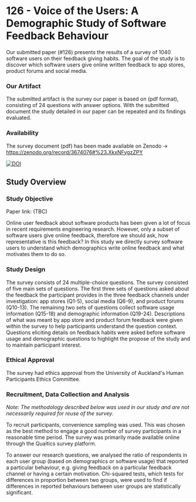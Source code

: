 # 126 - Voice of the Users: A Demographic Study of Software Feedback Behaviour

Our submitted paper (#126) presents the results of a survey of 1040 software users on their feedback giving habits.
The goal of the study is to discover which software users give online written feedback to app stores, product forums and social media.

### Our Artifact
The submitted artifact is the survey our paper is based on (pdf format), consisting of 24 questions with answer options.
With the submitted document the study detailed in our paper can be repeated and its findings evaluated.

### Availability
The survey document (pdf) has been made available on Zenodo -> https://zenodo.org/record/3674076#%23.XkxNFygzZPY

[![DOI](https://zenodo.org/badge/DOI/10.5281/zenodo.3674076.svg)](https://doi.org/10.5281/zenodo.3674076)

## Study Overview

### Study Objective
Paper link: (TBC)

Online user feedback about software products has been given a lot of focus in recent requirements engineering research. However, only a subset of software users give online feedback, therefore we should ask, how representative is this feedback?
In this study we directly survey software users to understand which demographics write online feedback and what motivates them to do so. 

### Study Design
The survey consists of 24 multiple-choice questions. The survey consisted of five main sets of questions. The first three sets of questions asked about the feedback the participant provides in the three feedback channels under investigation: app stores (Q1-5), social media (Q6-9), and product forums (Q10-13). 
The remaining two sets of questions collect software usage information (Q15-18) and demographic information (Q19-24). Descriptions of what was meant by app store and product forum feedback were given within the survey to help participants understand the question context. Questions eliciting details on feedback habits were asked before software usage and demographic questions to highlight the propose of the study and to maintain participant interest. 

### Ethical Approval
The survey had ethics approval from the University of Auckland's Human Participants Ethics Committee.

### Recruitment, Data Collection and Analysis  

*Note: The methodology described below was used in our study and are not necessarily required for reuse of the survey.*

To recruit participants, convenience sampling was used. This was chosen as the best method to engage a good number of survey participants in a reasonable time period. The survey was primarily made available online through the Qualtics survey platform. 

To answer our research questions, we analysed the ratio of respondents in each user group (based on demographics or software usage) that  reported a particular behaviour, e.g. giving feedback on a particular feedback channel or having a certain motivation. Chi-squared tests, which tests for differences in proportion between two groups, were used to find if differences in reported behaviours between user groups are statistically significant.





